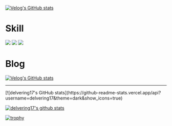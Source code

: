 

[![Velog's GitHub stats](https://velog-readme-stats.vercel.app/api/badge?name=delvering17)](https://velog.io/@delvering17) 

# Skill
<div> 
 <img src="https://img.shields.io/badge/Java-007396? style=flat-square&logo=Java&logoColor=white"/>
 
 <img src="https://img.shields.io/badge/Kotlin-black? style=flat-square&logo=Kotlin&logoColor=7F52FF"/>
 
 <img src="https://img.shields.io/badge/Android-white? style=flat-square&logo=Android&logoColor=3DDC84"/>

</div>

# Blog

<div>  
 
[![Velog's GitHub stats](https://velog-readme-stats.vercel.app/api?name=delvering17&color=dark)](https://github.com/delvering17/velog-readme-stats)

</div>

---

<div>
[![delvering17's GitHub stats](https://github-readme-stats.vercel.app/api?username=delvering17&theme=dark&show_icons=true)

[![delvering17's github stats](https://github-readme-stats.vercel.app/api/top-langs/?username=delvering17&show_icons=true&hide_border=true&title_color=dark&icon_color=004386&layout=compact)](https://github.com/delvering17)


[![trophy](https://github-profile-trophy.vercel.app/?username=delvering17)](https://github.com/ryo-ma/github-profile-trophy)
</div>
